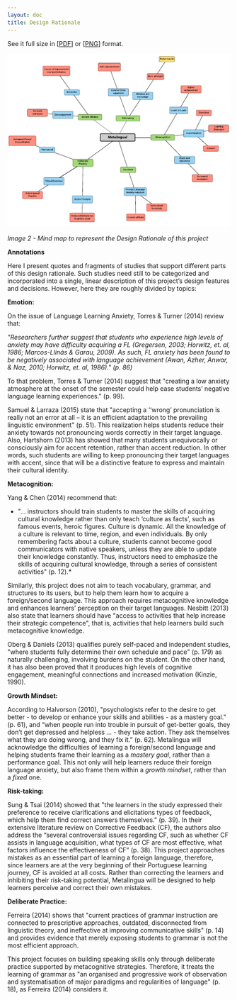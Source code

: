 ```yaml
---
layout: doc
title: Design Rationale
---
```


See it full size in [[PDF](https://drive.google.com/open?id=0B-D7NHTmyc54REJPSDJ6WlliRlk)] or [[PNG](https://drive.google.com/open?id=0B-D7NHTmyc54Z2l6RW9iXy1VY2c)] format.

![image alt text](image_1.png)

*Image 2 - Mind map to represent the Design Rationale of this project*

**Annotations**

Here I present quotes and fragments of studies that support different parts of this design rationale. Such studies need still to be categorized and incorporated into a single, linear description of this project’s design features and decisions. However, here they are roughly divided by topics:

**Emotion:**

On the issue of Language Learning Anxiety, Torres & Turner (2014) review that:

*"Researchers further suggest that students who experience high levels of anxiety may have difficulty acquiring a FL (Gregersen, 2003; Horwitz, et. al, 1986; Marcos-Llinás & Garau, 2009). As such, FL anxiety has been found to be negatively associated with language achievement (Awan, Azher, Anwar, & Naz, 2010; Horwitz, et. al, 1986)." (p. 86)*

To that problem, Torres & Turner (2014) suggest that "creating a low anxiety atmosphere at the onset of the semester could help ease students’ negative language learning experiences." (p. 99). 

Samuel & Larraza (2015) state that "accepting a ‘‘wrong’ pronunciation is really not an error at all – it is an efficient adaptation to the prevailing linguistic environment" (p. 51). This realization helps students reduce their anxiety towards not pronouncing words correctly in their target language. Also, Hartshorn (2013) has showed that many students unequivocally or consciously aim for accent retention, rather than accent reduction. In other words, such students are willing to keep pronouncing their target languages with accent, since that will be a distinctive feature to express and maintain their cultural identity.

**Metacognition:**

Yang & Chen (2014) recommend that:

* "... instructors should train students to master the skills of acquiring cultural knowledge rather than only teach ‘culture as facts’, such as famous events, heroic figures. Culture is dynamic. All the knowledge of a culture is relevant to time, region, and even individuals. By only remembering facts about a culture, students cannot become good communicators with native speakers, unless they are able to update their knowledge constantly. Thus, instructors need to emphasize the skills of acquiring cultural knowledge, through a series of consistent activities" (p. 12).*

Similarly, this project does not aim to teach vocabulary, grammar, and structures to its users, but to help them learn how to acquire a foreign/second language. This approach requires metacognitive knowledge and enhances learners’ perception on their target languages. Nesbitt (2013) also state that learners should have "access to activities that help increase their strategic competence", that is, activities that help learners build such metacognitive knowledge.

Oberg & Daniels (2013) qualifies purely self-paced and independent studies, "where students fully determine their own schedule and pace" (p. 179) as naturally challenging, involving burdens on the student. On the other hand, it has also been proved that it produces high levels of cognitive engagement, meaningful connections and increased motivation (Kinzie, 1990).

**Growth Mindset:**

According to Halvorson (2010), "psychologists refer to the desire to get better - to develop or enhance your skills and abilities - as a mastery goal." (p. 61), and “when people run into trouble in pursuit of get-better goals, they don’t get depressed and helpless … - they take action. They ask themselves what they are doing wrong, and they fix it.” (p. 62). Metalingua will acknowledge the difficulties of learning a foreign/second language and helping students frame their learning as a *mastery goal*, rather than a performance goal. This not only will help learners reduce their foreign language anxiety, but also frame them within a *growth mindset*, rather than a *fixed* one.

**Risk-taking:**

Sung & Tsai (2014) showed that "the learners in the study expressed their preference to receive clarifications and elicitations types of feedback, which help them find correct answers themselves." (p. 39). In their extensive literature review on Corrective Feedback (CF), the authors also address the “several controversial issues regarding CF, such as whether CF assists in language acquisition, what types of CF are most effective, what factors influence the effectiveness of CF” (p. 38). This project approaches mistakes as an essential part of learning a foreign language, therefore, since learners are at the very beginning of their Portuguese learning journey, CF is avoided at all costs. Rather than correcting the learners and inhibiting their risk-taking potential, Metalingua will be designed to help learners perceive and correct their own mistakes.

**Deliberate Practice:**

Ferreira (2014) shows that "current practices of grammar instruction are connected to prescriptive approaches, outdated, disconnected from linguistic theory, and ineffective at improving communicative skills" (p. 14) and provides evidence that merely exposing students to grammar is not the most efficient approach. 

This project focuses on building speaking skills only through deliberate practice supported by metacognitive strategies. Therefore, it treats the learning of grammar as "an organised and progressive work of observation and systematisation of major paradigms and regularities of language" (p. 18), as Ferreira (2014) considers it.